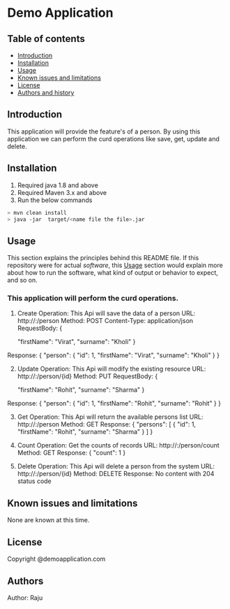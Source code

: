 Demo Application
=================================================


Table of contents
-----------------

* [Introduction](#introduction)
* [Installation](#installation)
* [Usage](#usage)
* [Known issues and limitations](#known-issues-and-limitations)
* [License](#license)
* [Authors and history](#authors-and-history)



Introduction
------------
This application will provide the feature's of a person. By using this application we can perform the curd operations like save, get, update and delete.


Installation
------------
1. Required java 1.8 and above
2. Required Maven 3.x and above
3. Run the below commands
```bash
> mvn clean install
> java -jar  target/<name file the file>.jar
```


Usage
-----

This section explains the principles behind this README file.  If this repository were for actual _software_, this [Usage](#usage) section would explain more about how to run the software, what kind of output or behavior to expect, and so on.

### This application will perform the curd operations.

1. Create Operation: This Api will save the data of a person
URL: http://<host>:<port>/person
Method: POST
Content-Type: application/json
RequestBody: {
	
	"firstName": "Virat",
	"surname": "Kholi"
}

Response: 
{
    "person": {
        "id": 1,
        "firstName": "Virat",
        "surname": "Kholi"
    }
}

2. Update Operation: This Api will modify the existing resource
URL: http://<host>:<port>/person/{id}
Method: PUT
RequestBody: {
	
	"firstName": "Rohit",
	"surname": "Sharma"
}

Response: 
{
    "person": {
        "id": 1,
        "firstName": "Rohit",
        "surname": "Rohit"
    }
}

3. Get Operation: This Api will return the available persons list
URL: http://<host>:<port>/person
Method: GET
Response:
{
    "persons": [
        {
            "id": 1,
            "firstName": "Rohit",
            "surname": "Sharma"
        }
    ]
}

4. Count Operation: Get the counts of records
URL: http://<host>:<port>/person/count
Method: GET
Response:
{
    "count": 1
}

5. Delete Operation: This Api will delete a person from the system
URL: http://<host>:<port>/person/{id}
Method: DELETE
Response:
No content with 204 status code


Known issues and limitations
----------------------------

None are known at this time.


License
-------
Copyright @demoapplication.com

Authors
---------------------------
Author: Raju
